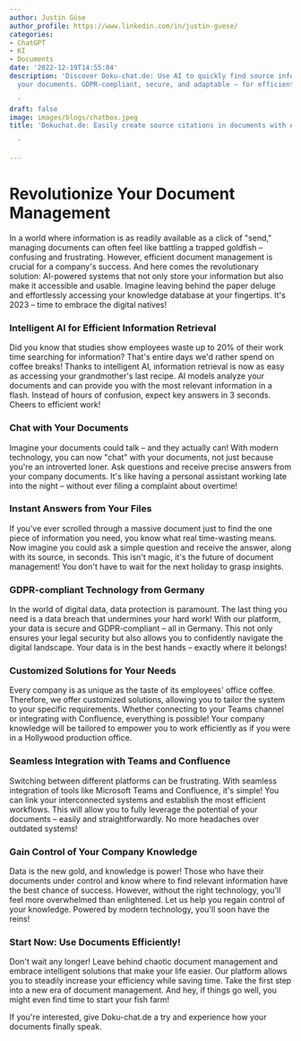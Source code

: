 ```yaml
---
author: Justin Güse
author_profile: https://www.linkedin.com/in/justin-guese/
categories:
- ChatGPT
- KI
- Documents
date: '2022-12-19T14:55:04'
description: 'Discover Doku-chat.de: Use AI to quickly find source information in
  your documents. GDPR-compliant, secure, and adaptable – for efficient work!

  '
draft: false
image: images/blogs/chatbox.jpeg
title: 'Dokuchat.de: Easily create source citations in documents with AI

  '

---
```

# Revolutionize Your Document Management

In a world where information is as readily available as a click of "send," managing documents can often feel like battling a trapped goldfish – confusing and frustrating.  However, efficient document management is crucial for a company's success.  And here comes the revolutionary solution: AI-powered systems that not only store your information but also make it accessible and usable.  Imagine leaving behind the paper deluge and effortlessly accessing your knowledge database at your fingertips. It's 2023 – time to embrace the digital natives!

### Intelligent AI for Efficient Information Retrieval

Did you know that studies show employees waste up to 20% of their work time searching for information? That's entire days we'd rather spend on coffee breaks! Thanks to intelligent AI, information retrieval is now as easy as accessing your grandmother's last recipe. AI models analyze your documents and can provide you with the most relevant information in a flash.  Instead of hours of confusion, expect key answers in 3 seconds. Cheers to efficient work!

### Chat with Your Documents

Imagine your documents could talk – and they actually can! With modern technology, you can now "chat" with your documents, not just because you're an introverted loner. Ask questions and receive precise answers from your company documents. It's like having a personal assistant working late into the night – without ever filing a complaint about overtime!

### Instant Answers from Your Files

If you've ever scrolled through a massive document just to find the one piece of information you need, you know what real time-wasting means. Now imagine you could ask a simple question and receive the answer, along with its source, in seconds. This isn't magic, it's the future of document management! You don't have to wait for the next holiday to grasp insights.

### GDPR-compliant Technology from Germany

In the world of digital data, data protection is paramount. The last thing you need is a data breach that undermines your hard work! With our platform, your data is secure and GDPR-compliant – all in Germany. This not only ensures your legal security but also allows you to confidently navigate the digital landscape. Your data is in the best hands – exactly where it belongs!

### Customized Solutions for Your Needs

Every company is as unique as the taste of its employees' office coffee.  Therefore, we offer customized solutions, allowing you to tailor the system to your specific requirements. Whether connecting to your Teams channel or integrating with Confluence, everything is possible! Your company knowledge will be tailored to empower you to work efficiently as if you were in a Hollywood production office.

### Seamless Integration with Teams and Confluence

Switching between different platforms can be frustrating. With seamless integration of tools like Microsoft Teams and Confluence, it's simple! You can link your interconnected systems and establish the most efficient workflows. This will allow you to fully leverage the potential of your documents – easily and straightforwardly. No more headaches over outdated systems!

### Gain Control of Your Company Knowledge

Data is the new gold, and knowledge is power! Those who have their documents under control and know where to find relevant information have the best chance of success. However, without the right technology, you'll feel more overwhelmed than enlightened. Let us help you regain control of your knowledge.  Powered by modern technology, you'll soon have the reins!

### Start Now: Use Documents Efficiently!

Don't wait any longer! Leave behind chaotic document management and embrace intelligent solutions that make your life easier. Our platform allows you to steadily increase your efficiency while saving time. Take the first step into a new era of document management. And hey, if things go well, you might even find time to start your fish farm!

If you're interested, give Doku-chat.de a try and experience how your documents finally speak.
